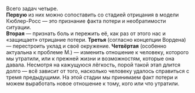 Всего задач четыре.  
**Первую** из них можно сопоставить со стадией отрицания в модели Кюблер-Росс — это признание факта потери и необратимости ситуации.  
**Вторая** — признать боль и пережить её, как раз от этого нас и «защищает» отрицание потери. 
**Третья** (согласно концепции Вордена) — перестроить уклад и своё окружение.
**Четвёртая**  (особенно актуальна к проблеме М.) — изменить отношение к человеку, которого мы утратили, или к прежней жизни и возможностям, которые она давала. Несмотря на кажущуюся лёгкость, порой такой этап длится долго — всё зависит от того, насколько человеку удалось справиться с тремя предыдущими. На этой стадии мы принимаем факт потери и можем выработать новое отношение к тому, кого или что утратили.